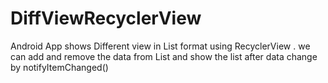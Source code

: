 # DiffViewRecyclerView
Android App shows Different view in List format using RecyclerView . we can add and remove the data from List and show the list after data change by  notifyItemChanged()
